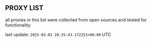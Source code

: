 ## PROXY LIST

all proxies in this list were collected from open sources and tested for functionality

last update: `2025-03-01 20:35:43.172253+00:00` UTC